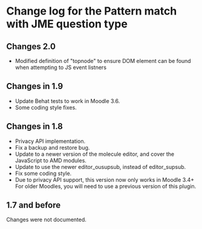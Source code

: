 # Change log for the Pattern match with JME question type

## Changes 2.0

* Modified definition of "topnode" to ensure DOM element can be found when attempting to JS event listners

## Changes in 1.9

* Update Behat tests to work in Moodle 3.6.
* Some coding style fixes.


## Changes in 1.8

* Privacy API implementation.
* Fix a backup and restore bug.
* Update to a newer version of the molecule editor, and cover the JavaScript to AMD modules.
* Update to use the newer editor_ousupsub, instead of editor_supsub.
* Fix some coding style.
* Due to privacy API support, this version now only works in Moodle 3.4+
  For older Moodles, you will need to use a previous version of this plugin.


## 1.7 and before

Changes were not documented.
